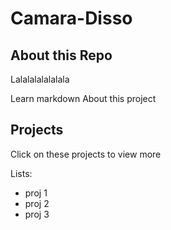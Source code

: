 # Camara-Disso

## About this Repo

Lalalalalalalala

Learn markdown 
About this project



## Projects 

Click on these projects to view more 

Lists:

* proj 1 
* proj 2 
* proj 3
